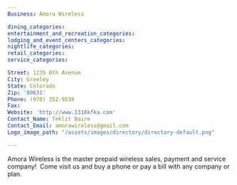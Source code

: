 ```yaml
---
Business: Amora Wireless

dining_categories:
entertainment_and_recreation_categories:
lodging_and_event_centers_categories:
nightlife_categories:
retail_categories:
service_categories:

Street: 1235 8th Avenue
City: Greeley
State: Colorado
Zip: '80631'
Phone: (970) 352-9538
Fax:
Website: 'http://www.1310kfka.com'
Contact_Name: Teklit Baire
Contact_Email: amorawireless@gmail.com
Logo_image_path: "/assets/images/directory/directory-default.png"

---
```



Amora Wireless is the master prepaid wireless sales, payment and service company! &nbsp;Come visit us and buy a phone or pay a bill with any company or plan.